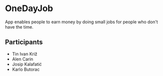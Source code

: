 # OneDayJob

App enables people to earn money by doing small jobs for people who don't have the time.

## Participants

* Tin Ivan Križ
* Alen Carin
* Josip Kalafatić
* Karlo Butorac
